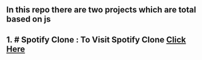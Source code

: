 ## In this repo there are two projects which are total based on js 
## 1. # Spotify Clone : To Visit Spotify Clone <a href="https://www.spotifybychirag.freewebhostmost.com/">Click Here</a>
